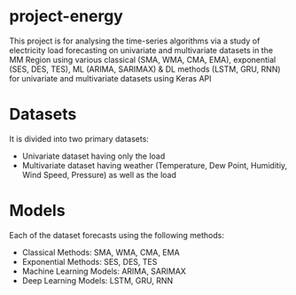 # project-energy
 This project is for analysing the time-series algorithms via a study of electricity load forecasting on univariate and multivariate datasets in the MM Region using various classical (SMA, WMA, CMA, EMA), exponential (SES, DES, TES), ML (ARIMA, SARIMAX) & DL methods (LSTM, GRU, RNN) for univariate and multivariate datasets using Keras API

 
# Datasets
It is divided into two primary datasets:
 - Univariate dataset having only the load
 - Multivariate dataset having weather (Temperature, Dew Point, Humiditiy, Wind Speed, Pressure) as well as the load
 
# Models
Each of the dataset forecasts using the following methods:
 - Classical Methods: SMA, WMA, CMA, EMA
 - Exponential Methods: SES, DES, TES
 - Machine Learning Models: ARIMA, SARIMAX
 - Deep Learning Models: LSTM, GRU, RNN

